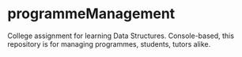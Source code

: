 # programmeManagement
College assignment for learning Data Structures. Console-based, this repository is for managing programmes, students, tutors alike.
